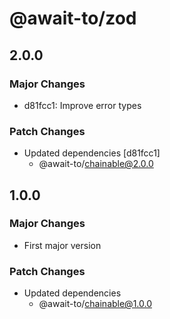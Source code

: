 # @await-to/zod

## 2.0.0

### Major Changes

- d81fcc1: Improve error types

### Patch Changes

- Updated dependencies [d81fcc1]
  - @await-to/chainable@2.0.0

## 1.0.0

### Major Changes

- First major version

### Patch Changes

- Updated dependencies
  - @await-to/chainable@1.0.0

